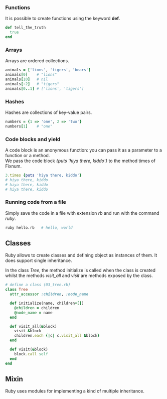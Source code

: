 ### Functions
It is possible to create functions using the keyword **def**.

```ruby
def tell_the_truth
  true
end
```

### Arrays
Arrays are ordered collections.

```ruby
animals = ['lions', 'tigers', 'bears']
animals[0]    # "lions"
animals[10]   # nil
animals[-2]   # "tigers"
animals[0..1] # ['lions', 'tigers']
```

### Hashes
Hashes are collections of key-value pairs.

```ruby
numbers = {1 => 'one', 2 => 'two'}
numbers[1]    # "one"
```

### Code blocks and yield
A code block is an anonymous function: you can pass it as a parameter to a function or a method.  
We pass the code block *{puts 'hiya there, kiddo'}* to the method times of Fixnum.

```ruby
3.times {puts 'hiya there, kiddo'}  
# hiya there, kiddo
# hiya there, kiddo
# hiya there, kiddo
```

### Running code from a file
Simply save the code in a file with extension *rb* and run with the command *ruby*.

```bash
ruby hello.rb   # hello, world
```

## Classes
Ruby allows to create classes and defining object as instances of them. It does support single inheritance.  

In the class *Tree*, the method initialize is called when the class is created whilst the methods *visit_all* and *visit* are methods exposed by the class.

```ruby
# define a class (03_tree.rb)
class Tree
  attr_accessor :children, :node_name

  def initialize(name, children=[])
    @children = children
    @node_name = name
  end

  def visit_all(&block)
    visit &block
    children.each {|c| c.visit_all &block}
  end

  def visit(&block)
    block.call self
  end
end
```

## Mixin
Ruby uses modules for implementing a kind of multiple inheritance.

